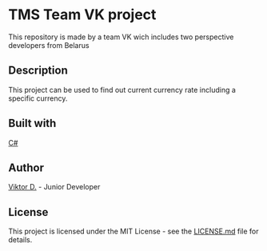 # TMS Team VK project
This repository is made by a team VK wich includes two perspective developers from Belarus
## Description
This project can be used to find out current currency rate including a specific currency.
## Built with
[C#](https://docs.microsoft.com/en-us/dotnet/csharp/)
## Author
[Viktor D.](https://admiring-northcutt-353fff.netlify.app) - Junior Developer
## License
This project is licensed under the MIT License - see the [LICENSE.md](https://github.com/llmurd0kll/TMS-DotNet-Team-VK/blob/master/LICENSE) file for details.
